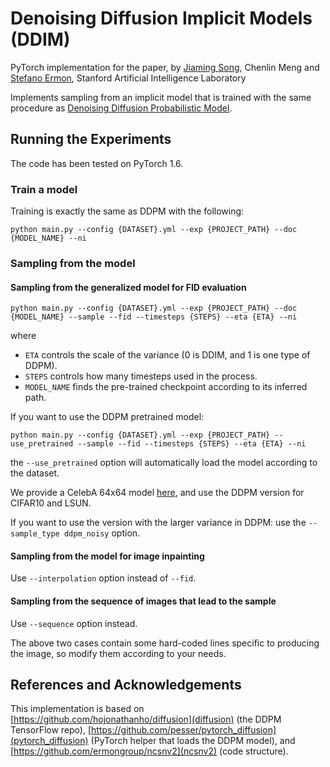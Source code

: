 # Denoising Diffusion Implicit Models (DDIM)

PyTorch implementation for the paper, by [Jiaming Song](http://tsong.me), Chenlin Meng and [Stefano Ermon](http://cs.stanford.edu/~ermon), 
Stanford Artificial Intelligence Laboratory

Implements sampling from an implicit model that is trained with the same procedure as [Denoising Diffusion Probabilistic Model](https://hojonathanho.github.io/diffusion/).


## Running the Experiments
The code has been tested on PyTorch 1.6.

### Train a model
Training is exactly the same as DDPM with the following:
```
python main.py --config {DATASET}.yml --exp {PROJECT_PATH} --doc {MODEL_NAME} --ni
```

### Sampling from the model

#### Sampling from the generalized model for FID evaluation
```
python main.py --config {DATASET}.yml --exp {PROJECT_PATH} --doc {MODEL_NAME} --sample --fid --timesteps {STEPS} --eta {ETA} --ni
```
where 
- `ETA` controls the scale of the variance (0 is DDIM, and 1 is one type of DDPM).
- `STEPS` controls how many timesteps used in the process.
- `MODEL_NAME` finds the pre-trained checkpoint according to its inferred path.

If you want to use the DDPM pretrained model:
```
python main.py --config {DATASET}.yml --exp {PROJECT_PATH} --use_pretrained --sample --fid --timesteps {STEPS} --eta {ETA} --ni
```
the `--use_pretrained` option will automatically load the model according to the dataset.

We provide a CelebA 64x64 model [here](https://drive.google.com/drive/folders/1si6Gn3U2ZrggnfYXOESWVFIwcNbyfh5o?usp=sharing), and use the DDPM version for CIFAR10 and LSUN.

If you want to use the version with the larger variance in DDPM: use the `--sample_type ddpm_noisy` option.

#### Sampling from the model for image inpainting 
Use `--interpolation` option instead of `--fid`.

#### Sampling from the sequence of images that lead to the sample
Use `--sequence` option instead.

The above two cases contain some hard-coded lines specific to producing the image, so modify them according to your needs.


## References and Acknowledgements

This implementation is based on
[https://github.com/hojonathanho/diffusion](diffusion) (the DDPM TensorFlow repo), 
[https://github.com/pesser/pytorch_diffusion](pytorch_diffusion) (PyTorch helper that loads the DDPM model), and
[https://github.com/ermongroup/ncsnv2](ncsnv2) (code structure).